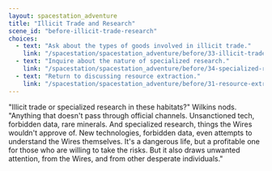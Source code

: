 ```yaml
---
layout: spacestation_adventure
title: "Illicit Trade and Research"
scene_id: "before-illicit-trade-research"
choices:
  - text: "Ask about the types of goods involved in illicit trade."
    link: "/spacestation/spacestation_adventure/before/33-illicit-trade-goods"
  - text: "Inquire about the nature of specialized research."
    link: "/spacestation/spacestation_adventure/before/34-specialized-research-nature"
  - text: "Return to discussing resource extraction."
    link: "/spacestation/spacestation_adventure/before/31-resource-extraction"
---
```


"Illicit trade or specialized research in these habitats?" Wilkins nods. "Anything that doesn't pass through official channels. Unsanctioned tech, forbidden data, rare minerals. And specialized research, things the Wires wouldn't approve of. New technologies, forbidden data, even attempts to understand the Wires themselves. It's a dangerous life, but a profitable one for those who are willing to take the risks. But it also draws unwanted attention, from the Wires, and from other desperate individuals."
